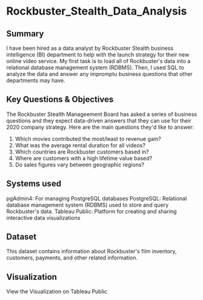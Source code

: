 # **Rockbuster_Stealth_Data_Analysis**
## **Summary**
I have been hired as a data analyst by Rockbuster Stealth business intelligence (BI) department to help with the launch strategy for their new online video service.
My first task is to load all of Rockbuster's data into a relational database management system (RDBMS).
Then, I used SQL to analyze the data and answer any impromptu business questions that other departments may have.

## **Key Questions & Objectives**
The Rockbuster Stealth Manageement Board has asked a series of business questions and they expect data-driven answers that they can use for their 2020 company strategy. Here are the main questions they'd like to answer:
1. Which movies contributed the most/least to revenue gain?
2. What was the average rental duration for all videos?
3. Which countries are Rockbuster customers based in?
4. Where are customers with a high lifetime value based?
5. Do sales figures vary between geographic regions?

## **Systems used**
pgAdmin4: For managing PostgreSQL databases
PostgreSQL: Relational database management system (RDBMS) used to store and query Rockbuster's data.
Tableau Public: Platform for creating and sharing interactive data visualizations

## **Dataset**
This dataset contains information about Rockbuster's film inventory, customers, payments, and other related information.

## **Visualization** 
View the Visualization on Tableau Public
